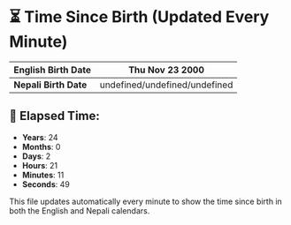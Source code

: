 # ⏳ Time Since Birth (Updated Every Minute)

| **English Birth Date** | Thu Nov 23 2000 |
|------------------------|-------------------------------------|
| **Nepali Birth Date**  | undefined/undefined/undefined                  |

## 📅 Elapsed Time:

- **Years**: 24
- **Months**: 0
- **Days**: 2
- **Hours**: 21
- **Minutes**: 11
- **Seconds**: 49

This file updates automatically every minute to show the time since birth in both the English and Nepali calendars.